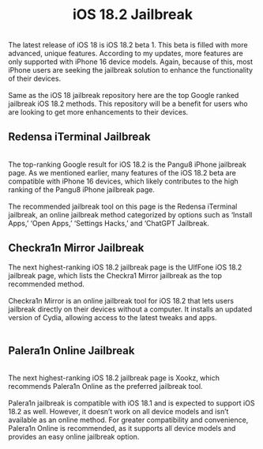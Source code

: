 <h1 align="center">iOS 18.2 Jailbreak</h1>

<br>
The latest release of iOS 18 is iOS 18.2 beta 1. This beta is filled with more advanced, unique features. According to my updates, more features are only supported with iPhone 16 device models. Again, because of this, most iPhone users are seeking the jailbreak solution to enhance the functionality of their devices.
<br><br>
Same as the iOS 18 jailbreak repository here are the top Google ranked jailbreak iOS 18.2 methods. This repository will be a benefit for users who are looking to get more enhancements to their devices.
<br>


## Redensa iTerminal Jailbreak
<br>
The top-ranking Google result for iOS 18.2 is the Pangu8 iPhone jailbreak page. As we mentioned earlier, many features of the iOS 18.2 beta are compatible with iPhone 16 devices, which likely contributes to the high ranking of the Pangu8 iPhone jailbreak page.
<br><br>
The recommended jailbreak tool on this page is the Redensa iTerminal jailbreak, an online jailbreak method categorized by options such as ‘Install Apps,’ ‘Open Apps,’ ‘Settings Hacks,’ and ‘ChatGPT Jailbreak.
<br>

## Checkra1n Mirror Jailbreak

The next highest-ranking iOS 18.2 jailbreak page is the UlfFone iOS 18.2 jailbreak page, which lists the Checkra1 Mirror jailbreak as the top recommended method.
<br><br>
Checkra1n Mirror is an online jailbreak tool for iOS 18.2 that lets users jailbreak directly on their devices without a computer. It installs an updated version of Cydia, allowing access to the latest tweaks and apps. 
<br><br>

## Palera1n Online Jailbreak
<br>
The next highest-ranking iOS 18.2 jailbreak page is Xookz, which recommends Palera1n Online as the preferred jailbreak tool.
<br><br>
Palera1n jailbreak is compatible with iOS 18.1 and is expected to support iOS 18.2 as well. However, it doesn’t work on all device models and isn’t available as an online method. For greater compatibility and convenience, Palera1n Online is recommended, as it supports all device models and provides an easy online jailbreak option.
